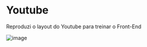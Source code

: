 # Youtube
Reproduzi o layout do Youtube para treinar o Front-End

![image](https://user-images.githubusercontent.com/87030375/176979876-555ee084-eb44-481c-8425-27367529cc87.png)
